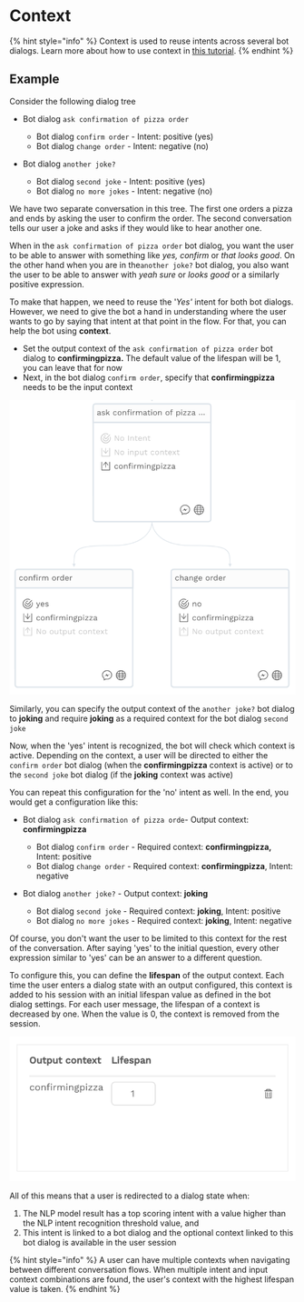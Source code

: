 # Context

{% hint style="info" %}
Context is used to reuse intents across several bot dialogs. Learn more about how to use context in [this tutorial](https://app.gitbook.com/@chatlayer/s/chatlayer-documentation/~/drafts/-MIZHNX0kLbXdbSP80Xb/understanding-users/using-context).
{% endhint %}

## Example

Consider the following dialog tree

* Bot dialog `ask confirmation of pizza order`

  * Bot dialog `confirm order` - Intent: positive \(yes\)
  * Bot dialog `change order` - Intent: negative \(no\)

* Bot dialog `another joke?`
  * Bot dialog `second joke` - Intent: positive \(yes\)
  * Bot dialog `no more jokes` - Intent: negative \(no\)

We have two separate conversation in this tree. The first one orders a pizza and ends by asking the user to confirm the order. The second conversation tells our user a joke and asks if they would like to hear another one.

When in the `ask confirmation of pizza order` bot dialog, you want the user to be able to answer with something like _yes, confirm_ or _that looks good_. On the other hand when you are in the`another joke?` bot dialog, you also want the user to be able to answer with _yeah sure_ or _looks good_ or a similarly positive expression.

To make that happen, we need to reuse the '_Yes'_ intent for both bot dialogs. However, we need to give the bot a hand in understanding where the user wants to go by saying that intent at that point in the flow. For that, you can help the bot using **context**.

* Set the output context of the `ask confirmation of pizza order` bot dialog to **confirmingpizza.** The default value of the lifespan will be 1, you can leave that for now
* Next, in the bot dialog `confirm order`, specify that **confirmingpizza** needs to be the input context

![](../.gitbook/assets/image%20%2857%29.png)

Similarly, you can specify the output context of the `another joke?` bot dialog to **joking** and require **joking** as a required context for the bot dialog `second joke`

Now, when the 'yes' intent is recognized, the bot will check which context is active. Depending on the context, a user will be directed to either the `confirm order` bot dialog \(when the **confirmingpizza** context is active\) or to the `second joke` bot dialog \(if the **joking** context was active\)

You can repeat this configuration for the 'no' intent as well. In the end, you would get a configuration like this:

* Bot dialog `ask confirmation of pizza orde`- Output context: **confirmingpizza**

  * Bot dialog `confirm order` - Required context: **confirmingpizza,** Intent: positive
  * Bot dialog `change order` - Required context: **confirmingpizza**, Intent: negative

* Bot dialog `another joke?` - Output context: **joking**
  * Bot dialog `second joke` - Required context: **joking**, Intent: positive
  * Bot dialog `no more jokes` - Required context: **joking**, Intent: negative

Of course, you don't want the user to be limited to this context for the rest of the conversation. After saying 'yes' to the initial question, every other expression similar to 'yes' can be an answer to a different question.

To configure this, you can define the **lifespan** of the output context. Each time the user enters a dialog state with an output configured, this context is added to his session with an initial lifespan value as defined in the bot dialog settings. For each user message, the lifespan of a context is decreased by one. When the value is 0, the context is removed from the session.

![](../.gitbook/assets/image%20%28190%29.png)

All of this means that a user is redirected to a dialog state when:

1. The NLP model result has a top scoring intent with a value higher than the NLP intent recognition threshold value, and
2. This intent is linked to a bot dialog and the optional context linked to this bot dialog is available in the user session

{% hint style="info" %}
A user can have multiple contexts when navigating between different conversation flows. When multiple intent and input context combinations are found, the user's context with the highest lifespan value is taken.
{% endhint %}

